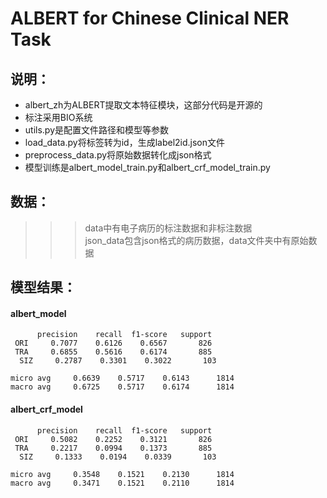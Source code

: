 # ALBERT for Chinese Clinical NER Task
## 说明：
* albert_zh为ALBERT提取文本特征模块，这部分代码是开源的
* 标注采用BIO系统
* utils.py是配置文件路径和模型等参数
* load_data.py将标签转为id，生成label2id.json文件
* preprocess_data.py将原始数据转化成json格式 
* 模型训练是albert_model_train.py和albert_crf_model_train.py

## 数据：
>>> data中有电子病历的标注数据和非标注数据  
>>> json_data包含json格式的病历数据，data文件夹中有原始数据  

 

## 模型结果：
#### albert_model
          precision    recall  f1-score   support
     ORI     0.7077    0.6126    0.6567       826
     TRA     0.6855    0.5616    0.6174       885
      SIZ     0.2787    0.3301    0.3022       103

    micro avg     0.6639    0.5717    0.6143      1814
    macro avg     0.6725    0.5717    0.6174      1814

#### albert_crf_model
          precision    recall  f1-score   support
     ORI     0.5082    0.2252    0.3121       826
     TRA     0.2217    0.0994    0.1373       885
      SIZ     0.1333    0.0194    0.0339       103

    micro avg     0.3548    0.1521    0.2130      1814
    macro avg     0.3471    0.1521    0.2110      1814
